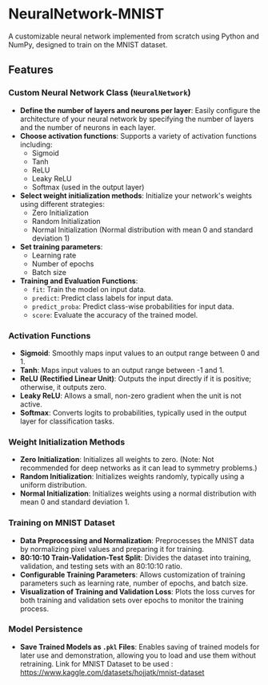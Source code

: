 # NeuralNetwork-MNIST

A customizable neural network implemented from scratch using Python and NumPy, designed to train on the MNIST dataset.

## Features

### Custom Neural Network Class (`NeuralNetwork`)

- **Define the number of layers and neurons per layer**: Easily configure the architecture of your neural network by specifying the number of layers and the number of neurons in each layer.
- **Choose activation functions**: Supports a variety of activation functions including:
  - Sigmoid
  - Tanh
  - ReLU
  - Leaky ReLU
  - Softmax (used in the output layer)
- **Select weight initialization methods**: Initialize your network's weights using different strategies:
  - Zero Initialization
  - Random Initialization
  - Normal Initialization (Normal distribution with mean 0 and standard deviation 1)
- **Set training parameters**:
  - Learning rate
  - Number of epochs
  - Batch size
- **Training and Evaluation Functions**:
  - `fit`: Train the model on input data.
  - `predict`: Predict class labels for input data.
  - `predict_proba`: Predict class-wise probabilities for input data.
  - `score`: Evaluate the accuracy of the trained model.

### Activation Functions

- **Sigmoid**: Smoothly maps input values to an output range between 0 and 1.
- **Tanh**: Maps input values to an output range between -1 and 1.
- **ReLU (Rectified Linear Unit)**: Outputs the input directly if it is positive; otherwise, it outputs zero.
- **Leaky ReLU**: Allows a small, non-zero gradient when the unit is not active.
- **Softmax**: Converts logits to probabilities, typically used in the output layer for classification tasks.

### Weight Initialization Methods

- **Zero Initialization**: Initializes all weights to zero. (Note: Not recommended for deep networks as it can lead to symmetry problems.)
- **Random Initialization**: Initializes weights randomly, typically using a uniform distribution.
- **Normal Initialization**: Initializes weights using a normal distribution with mean 0 and standard deviation 1.

### Training on MNIST Dataset

- **Data Preprocessing and Normalization**: Preprocesses the MNIST data by normalizing pixel values and preparing it for training.
- **80:10:10 Train-Validation-Test Split**: Divides the dataset into training, validation, and testing sets with an 80:10:10 ratio.
- **Configurable Training Parameters**: Allows customization of training parameters such as learning rate, number of epochs, and batch size.
- **Visualization of Training and Validation Loss**: Plots the loss curves for both training and validation sets over epochs to monitor the training process.

### Model Persistence

- **Save Trained Models as `.pkl` Files**: Enables saving of trained models for later use and demonstration, allowing you to load and use them without retraining.
Link for MNIST Dataset to be used : https://www.kaggle.com/datasets/hojjatk/mnist-dataset
